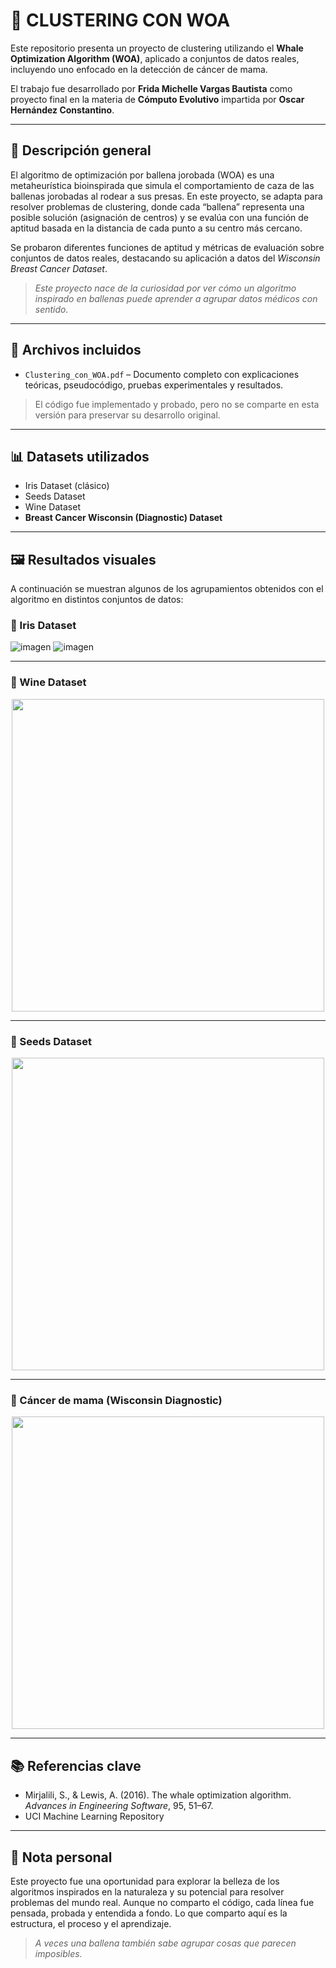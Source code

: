 # 🐋 CLUSTERING CON WOA

Este repositorio presenta un proyecto de clustering utilizando el **Whale Optimization Algorithm (WOA)**, aplicado a conjuntos de datos reales, incluyendo uno enfocado en la detección de cáncer de mama.

El trabajo fue desarrollado por **Frida Michelle Vargas Bautista** como proyecto final en la materia de **Cómputo Evolutivo** impartida por **Oscar Hernández Constantino**.

---

## 🔎 Descripción general

El algoritmo de optimización por ballena jorobada (WOA) es una metaheurística bioinspirada que simula el comportamiento de caza de las ballenas jorobadas al rodear a sus presas. En este proyecto, se adapta para resolver problemas de clustering, donde cada “ballena” representa una posible solución (asignación de centros) y se evalúa con una función de aptitud basada en la distancia de cada punto a su centro más cercano.

Se probaron diferentes funciones de aptitud y métricas de evaluación sobre conjuntos de datos reales, destacando su aplicación a datos del *Wisconsin Breast Cancer Dataset*.

> *Este proyecto nace de la curiosidad por ver cómo un algoritmo inspirado en ballenas puede aprender a agrupar datos médicos con sentido.*

---

## 📁 Archivos incluidos

- `Clustering_con_WOA.pdf` – Documento completo con explicaciones teóricas, pseudocódigo, pruebas experimentales y resultados.

> El código fue implementado y probado, pero no se comparte en esta versión para preservar su desarrollo original.

---

## 📊 Datasets utilizados

- Iris Dataset (clásico)
- Seeds Dataset
- Wine Dataset
- **Breast Cancer Wisconsin (Diagnostic) Dataset**

---

## 🖼️ Resultados visuales

A continuación se muestran algunos de los agrupamientos obtenidos con el algoritmo en distintos conjuntos de datos:

### 🌸 Iris Dataset

![imagen](https://github.com/user-attachments/assets/df3914c4-66d6-4d84-9e83-5705c7f0bd21) ![imagen](https://github.com/user-attachments/assets/6ae1f3bf-9159-49bc-89a2-561b18f1e81a)

---

### 🍇 Wine Dataset

<p align="center">
  <img src="img/wine_resultado.png" width="500"/>
</p>

---

### 🌾 Seeds Dataset

<p align="center">
  <img src="img/seeds_resultado.png" width="500"/>
</p>

---

### 🧬 Cáncer de mama (Wisconsin Diagnostic)

<p align="center">
  <img src="img/cancer_resultado.png" width="500"/>
</p>

---

## 📚 Referencias clave

- Mirjalili, S., & Lewis, A. (2016). The whale optimization algorithm. *Advances in Engineering Software*, 95, 51–67.
- UCI Machine Learning Repository

---

## 💬 Nota personal

Este proyecto fue una oportunidad para explorar la belleza de los algoritmos inspirados en la naturaleza y su potencial para resolver problemas del mundo real. Aunque no comparto el código, cada línea fue pensada, probada y entendida a fondo. Lo que comparto aquí es la estructura, el proceso y el aprendizaje.

> *A veces una ballena también sabe agrupar cosas que parecen imposibles.*
